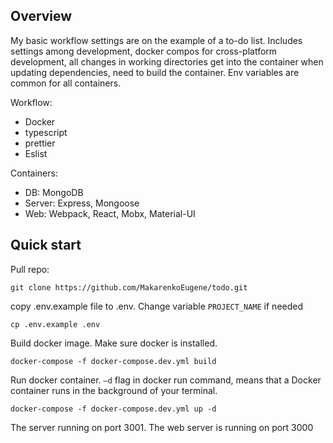 ## Overview

My basic workflow settings are on the example of a to-do list. Includes settings among development, docker compos for cross-platform development, all changes in working directories get into the container when updating dependencies, need to build the container. Env variables are common for all containers.

Workflow:
- Docker
- typescript
- prettier
- Eslist

Containers: 
- DB: MongoDB
- Server: Express, Mongoose
- Web: Webpack, React, Mobx, Material-UI

## Quick start

Pull repo:
```shell
git clone https://github.com/MakarenkoEugene/todo.git
```

copy .env.example file to .env. Change variable `PROJECT_NAME` if needed
```shell
cp .env.example .env
```

Build docker image. Make sure docker is installed.
```shell
docker-compose -f docker-compose.dev.yml build
```

Run docker container. `–d` flag in docker run command, means that a Docker container runs in the background of your terminal.
```shell
docker-compose -f docker-compose.dev.yml up -d
```

The server running on port 3001. The web server is running on port 3000